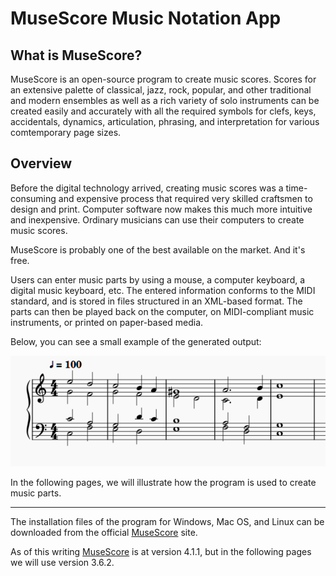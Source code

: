 # MuseScore Music Notation App

## What is MuseScore?

MuseScore is an open-source program to create music scores. Scores for an extensive palette of classical, jazz, rock, popular, and other traditional and modern ensembles as well as a rich variety of solo instruments can be created easily and accurately with all the required symbols for clefs, keys, accidentals, dynamics, articulation, phrasing, and interpretation for various comtemporary page sizes.

## Overview

Before the digital technology arrived, creating music scores was a time-consuming and expensive process that required very skilled craftsmen to design and print. Computer software now makes this much more intuitive and inexpensive. Ordinary musicians can use their computers to create music scores.

MuseScore is probably one of the best available on the market. And it's free.

Users can enter music parts by using a mouse, a computer keyboard, a digital music keyboard, etc. The entered information conforms to the MIDI standard, and is stored in files structured in an XML-based format. The parts can then be played back on the computer, on MIDI-compliant music instruments, or printed on paper-based media.

Below, you can see a small example of the generated output:

![A sample score](pictures/score-sample.png)

In the following pages, we will illustrate how the program is used to create music parts.

---

The installation files of the program for Windows, Mac OS, and Linux can be downloaded from the official [MuseScore](https://www.musescore.com) site.

As of this writing [MuseScore](https://musescore.org/) is at version 4.1.1, but in the following pages we will use version 3.6.2.
